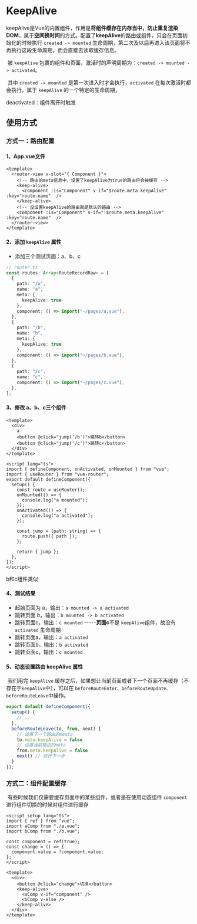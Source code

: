 # KeepAlive

​		keepAlive是Vue的内置组件，作用是**将组件缓存在内存当中，防止重复渲染DOM**，属于**空间换时间**的方式。配置了**keepAlive**的路由或组件，只会在页面初始化的时候执行 `created -> mounted` 生命周期，第二次及以后再进入该页面将不再执行这段生命周期，而会直接去读取缓存信息。

​		被 `keepAlive` 包裹的组件和页面，激活时的声明周期为：`created -> mounted -> activated`。

​		其中 `created -> mounted` 是第一次进入时才会执行，`activated` 在每次激活时都会执行，属于 `keepAlive` 的一个特定的生命周期，

deactivated：组件离开时触发



## 使用方式

### 方式一：路由配置

#### 1、App.vue文件

```vue
<template>
  <router-view v-slot="{ Component }">
    <!-- 路由的meta信息中，设置了keepAlive为true的路由将会被缓存 -->
    <keep-alive>
      <component :is="Component" v-if="$route.meta.keepAlive" :key="route.name"  />
    </keep-alive>
    <!-- 没设置keepAlive的路由就是默认的路由 -->
    <component :is="Component" v-if="!$route.meta.keepAlive" :key="route.name"  />
  </router-view>
</template>
```

#### 2、添加 `keepAlive` 属性

- 添加三个测试页面：a、b、c

```ts
// router.ts
const routes: Array<RouteRecordRaw> = [
  {
    path: "/a",
    name: "a",
    meta: {
      keepAlive: true
    },
    component: () => import("~/pages/a.vue"),
  },
  {
    path: "/b",
    name: "b",
    meta: {
      keepAlive: true
    },
    component: () => import("~/pages/b.vue"),
  },
  {
    path: "/c",
    name: "c",
    component: () => import("~/pages/c.vue"),
  },
];
```

#### 3、修改 a、b、c三个组件

```vue
<template>
  <div>
    a
    <button @click="jump('/b')">跳转b</button>
    <button @click="jump('/c')">跳转c</button>
  </div>
</template>

<script lang="ts">
import { defineComponent, onActivated, onMounted } from "vue";
import { useRouter } from "vue-router";
export default defineComponent({
  setup() {
    const route = useRouter();
    onMounted(() => {
      console.log("a mounted");
    });
    onActivated(() => {
      console.log("a activated");
    });

    const jump = (path: string) => {
      route.push({ path });
    };

    return { jump };
  },
});
</script>
```

b和c组件类似

#### 4、测试结果

- 起始页面为 a，输出：`a mounted -> a activated`
- 跳转页面 b，输出：`b mounted -> b activated`
- 跳转页面c，输出：`c mounted` -----**页面c**不是 `keepAlive`组件，故没有 `activated` 生命周期
- 跳转页面a，输出：`a activated`
- 跳转页面b，输出：`b activated`
- 跳转页面c，输出：`c mounted`



#### 5、动态设置路由 keepAlive 属性

​		我们用完 `keepAlive` 缓存之后，如果想让当前页面或者下一个页面不再缓存（不存在于`keepAlive`中），可以在 `beforeRouteEnter、beforeRouteUpdate、beforeRouteLeave`中操作。

```ts
export default defineComponent({
  setup() {
    // ...
  },
  beforeRouteLeave(to, from, next) {
    // 设置下一个路由的meata
    to.meta.keepAlive = false
    // 设置当前路由的meta
    from.meta.keepAlive = false
    next() // 进行下一步
  }
});
```



### 方式二：组件配置缓存

​		有些时候我们仅需要缓存页面中的某些组件，或者是在使用动态组件 `component` 进行组件切换的时候对组件进行缓存

```vue
<script setup lang="ts">
import { ref } from "vue";
import aComp from "./a.vue";
import bComp from "./b.vue";
  
const component = ref(true);
const change = () => {
  component.value = !component.value;
};
</script>

<template>
  <div>
    <button @click="change">切换</button>
    <keep-alive>
      <aComp v-if="component" />
      <bComp v-else />
    </keep-alive>
  </div>
</template>
```















